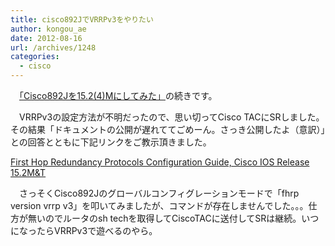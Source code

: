 ```yaml
---
title: cisco892JでVRRPv3をやりたい
author: kongou_ae
date: 2012-08-16
url: /archives/1248
categories:
  - cisco
---
```

</p> 

　<a href="https://aimless.jp/blog/blog/archives/1240" title="Cisco892Jを15.2(4)Mにしてみた" target="_blank">「Cisco892Jを15.2(4)Mにしてみた」</a>の続きです。

　VRRPv3の設定方法が不明だったので、思い切ってCisco TACにSRしました。その結果「ドキュメントの公開が遅れててごめーん。さっき公開したよ（意訳）」との回答とともに下記リンクをご教示頂きました。

<a href="http://www.cisco.com/en/US/docs/ios-xml/ios/ipapp_fhrp/configuration/15-2mt/fhrp-vrrpv3.html" title="First Hop Redundancy Protocols Configuration Guide, Cisco IOS Release 15.2M&#038;T" target="_blank">First Hop Redundancy Protocols Configuration Guide, Cisco IOS Release 15.2M&T</a>

　さっそくCisco892Jのグローバルコンフィグレーションモードで「fhrp version vrrp v3」を叩いてみましたが、コマンドが存在しませんでした。。。仕方が無いのでルータのsh techを取得してCiscoTACに送付してSRは継続。いつになったらVRRPv3で遊べるのやら。